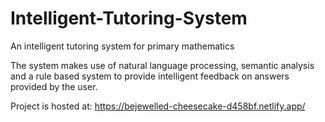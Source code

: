 # Intelligent-Tutoring-System
An intelligent tutoring system for primary mathematics


The system makes use of natural language processing, semantic analysis and a rule based system to provide intelligent feedback on answers provided by the user.

Project is hosted at: https://bejewelled-cheesecake-d458bf.netlify.app/